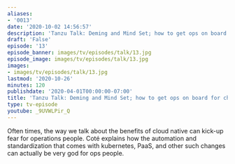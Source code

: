 ```yaml
---
aliases:
- '0013'
date: '2020-10-02 14:56:57'
description: 'Tanzu Talk: Deming and Mind Set; how to get ops on board for change'
draft: 'False'
episode: '13'
episode_banner: images/tv/episodes/talk/13.jpg
episode_image: images/tv/episodes/talk/13.jpg
images:
- images/tv/episodes/talk/13.jpg
lastmod: '2020-10-26'
minutes: 120
publishdate: '2020-04-01T00:00:00-07:00'
title: 'Tanzu Talk: Deming and Mind Set; how to get ops on board for change'
type: tv-episode
youtube: _9UVWLPir_Q
---
```


Often times, the way we talk about the benefits of cloud native can kick-up fear for operations people. Coté explains how the automation and standardization that comes with kubernetes, PaaS, and other such changes can actually be very god for ops people.